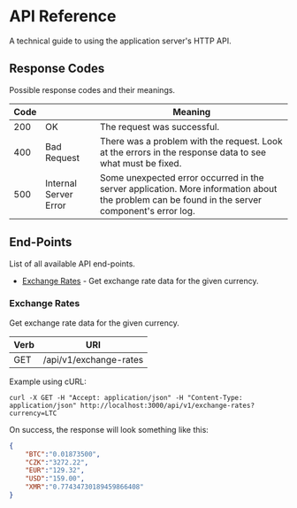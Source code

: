 # API Reference

A technical guide to using the application server's HTTP API.


## Response Codes

Possible response codes and their meanings.

Code |  | Meaning
---- | ---- | -------
200 | OK | The request was successful.
400 | Bad Request | There was a problem with the request. Look at the errors in the response data to see what must be fixed.
500 | Internal Server Error | Some unexpected error occurred in the server application. More information about the problem can be found in the server component's error log.


## End-Points

List of all available API end-points.

* [Exchange Rates](#exchange-rate) - Get exchange rate data for the given currency.


### Exchange Rates

Get exchange rate data for the given currency.

Verb | URI
--- | ---
GET | /api/v1/exchange-rates

Example using cURL:
```
curl -X GET -H "Accept: application/json" -H "Content-Type: application/json" http://localhost:3000/api/v1/exchange-rates?currency=LTC
```

On success, the response will look something like this:
```json
{
	"BTC":"0.01873500",
	"CZK":"3272.22",
	"EUR":"129.32",
	"USD":"159.00",
	"XMR":"0.77434730189459866408"
}
```
